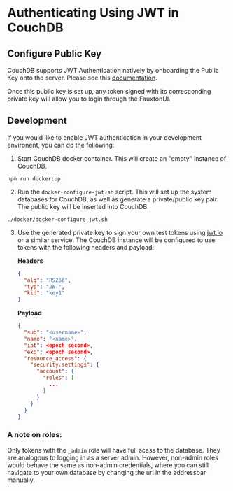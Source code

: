 # Authenticating Using JWT in CouchDB

## Configure Public Key

CouchDB supports JWT Authentication natively by onboarding the Public Key onto the server. Please see
this [documentation](https://docs.couchdb.org/en/stable/api/server/authn.html#jwt-authentication).

Once this public key is set up, any token signed with its corresponding private key will allow you to login through the
FauxtonUI.

## Development

If you would like to enable JWT authentication in your development environent, you can do the following:

1. Start CouchDB docker container. This will create an "empty" instance of CouchDB.

```shell
npm run docker:up
```

2. Run the `docker-configure-jwt.sh` script. This will set up the system databases for CouchDB, as well as generate a
   private/public key pair. The public key will be inserted into CouchDB.

```shell
./docker/docker-configure-jwt.sh
```

3. Use the generated private key to sign your own test tokens using [jwt.io](jwt.io) or a similar service. The CouchDB
   instance will be configured to use tokens with the following headers and payload:

   **Headers**
   ```json
   {
     "alg": "RS256",
     "typ": "JWT",
     "kid": "key1"
   }
   ```

   **Payload**
   ```json
   {
     "sub": "<username>",
     "name": "<name>",
     "iat": <epoch second>,
     "exp": <epoch second>,
     "resource_access": {
       "security.settings": {
         "account": {
           "roles": [
             ...
           ]
         }
       }
     }
   }
   ```

### A note on roles:

Only tokens with the `_admin` role will have full acess to the database. They are analogous to logging in as a server
admin. However, non-admin roles would behave the same as non-admin credentials, where you can still navigate to your own
database by changing the url in the addressbar manually. 